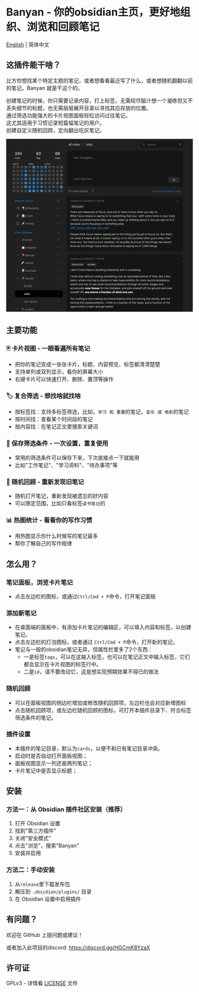 # Banyan - 你的obsidian主页，更好地组织、浏览和回顾笔记

[English](../README.md) | 简体中文

## 这插件能干啥？

比方你想找某个特定主题的笔记，或者想看看最近写了什么，或者想随机翻翻以前的笔记。Banyan 就是干这个的。

创建笔记的时候，你只需要记录内容，打上标签，无需绞尽脑汁想一个凝练但又不丢失细节的标题，也无需层层展开目录以寻找其应存放的位置。  
通过筛选功能强大的卡片视图面板轻松访问过往笔记。  
这尤其适用于习惯记录短篇幅笔记的用户。  
创建自定义随机回顾，定向翻出吃灰笔记。

![demo](./demo.png)

## 主要功能

### 🃏 卡片视图 - 一眼看遍所有笔记
- 把你的笔记变成一张张卡片，标题、内容预览、标签都清清楚楚
- 支持单列或双列显示，看你的屏幕大小
- 右键卡片可以快速打开、删除、置顶等操作

### 🏷️ 复合筛选 - 想找啥就找啥
- 按标签找：支持多标签筛选，比如，`学习 和 重要`的笔记，`音乐 或 电影`的笔记
- 按时间找：查看某个时间段的笔记
- 按内容找：在笔记正文里搜索关键词

### 💾 保存筛选条件 - 一次设置，重复使用
- 常用的筛选条件可以保存下来，下次直接点一下就能用
- 比如"工作笔记"、"学习资料"、"待办事项"等

### 🎲 随机回顾 - 重新发现旧笔记
- 随机打开笔记，重新发现被遗忘的好内容
- 可以限定范围，比如只看标签`读书笔记`的

### 📊 热图统计 - 看看你的写作习惯
- 用热图显示你什么时候写的笔记最多
- 帮你了解自己的写作规律

## 怎么用？

### 笔记面板，浏览卡片笔记
- 点击左边栏的图标，或通过`Ctrl/Cmd + P`命令，打开笔记面板

### 添加新笔记
- 在桌面端的面板中，有添加卡片笔记的编辑区，可以填入内容和标签，以创建笔记。
- 点击左边栏的灯泡图标，或者通过 `Ctrl/Cmd + P`命令，打开新的笔记。
- 笔记与一般的obsidian笔记无异，但属性栏里多了2个东西：
    - 一是标签`tags`，可以在这输入标签，也可以在笔记正文中输入标签，它们都会显示在卡片视图的标签行中。
    - 二是`id`，请不要改动它，这是想实现预期效果不得已的做法

### 随机回顾
- 可以在面板视图的侧边栏增加或修改随机回顾项，左边栏也会对应新增图标
- 点击随机回顾项，或左边栏随机回顾的图标，可打开本插件目录下、符合标签筛选条件的笔记。

### 插件设置

- 本插件的笔记目录，默认为`cards`，以便不和已有笔记目录冲突。
- 启动时是否自动打开面板视图；
- 面板视图显示一列还是两列笔记；
- 卡片笔记中是否显示标题；

## 安装

### 方法一：从 Obsidian 插件社区安装（推荐）
1. 打开 Obsidian 设置
2. 找到"第三方插件"
3. 关闭"安全模式"
4. 点击"浏览"，搜索"Banyan"
5. 安装并启用

### 方法二：手动安装
1. 从`release`里下载发布包
2. 解压到 `.obsidian/plugins/` 目录
3. 在 Obsidian 设置中启用插件

## 有问题？

欢迎在 GitHub 上提问题或建议！

或者加入此项目的discord: https://discord.gg/HGCmK8YzaX

## 许可证

GPLv3 - 详情看 [LICENSE](LICENSE) 文件